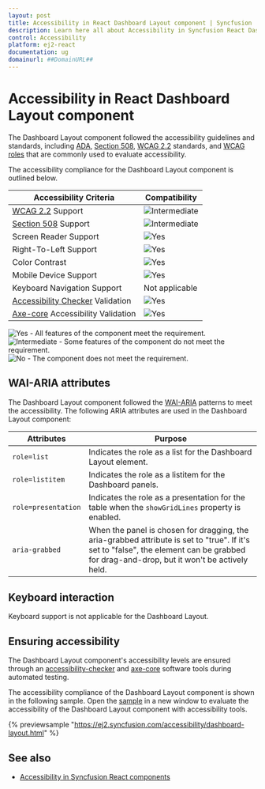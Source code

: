 ```yaml
---
layout: post
title: Accessibility in React Dashboard Layout component | Syncfusion
description: Learn here all about Accessibility in Syncfusion React Dashboard Layout component of Syncfusion Essential JS 2 and more.
control: Accessibility 
platform: ej2-react
documentation: ug
domainurl: ##DomainURL##
---
```


# Accessibility in React Dashboard Layout component

The Dashboard Layout component followed the accessibility guidelines and standards, including [ADA](https://www.ada.gov/), [Section 508](https://www.section508.gov/), [WCAG 2.2](https://www.w3.org/TR/WCAG22/) standards, and [WCAG roles](https://www.w3.org/TR/wai-aria/#roles) that are commonly used to evaluate accessibility.

The accessibility compliance for the Dashboard Layout component is outlined below.

| Accessibility Criteria | Compatibility |
| -- | -- |
| [WCAG 2.2](https://www.w3.org/TR/WCAG22/) Support | <img src="https://cdn.syncfusion.com/content/images/documentation/partial.png" alt="Intermediate"> |
| [Section 508](https://www.section508.gov/) Support | <img src="https://cdn.syncfusion.com/content/images/documentation/partial.png" alt="Intermediate"> |
| Screen Reader Support | <img src="https://cdn.syncfusion.com/content/images/documentation/full.png" alt="Yes"> |
| Right-To-Left Support | <img src="https://cdn.syncfusion.com/content/images/documentation/full.png" alt="Yes"> |
| Color Contrast | <img src="https://cdn.syncfusion.com/content/images/documentation/full.png" alt="Yes"> |
| Mobile Device Support | <img src="https://cdn.syncfusion.com/content/images/documentation/full.png" alt="Yes"> |
| Keyboard Navigation Support | Not applicable |
| [Accessibility Checker](https://www.npmjs.com/package/accessibility-checker) Validation | <img src="https://cdn.syncfusion.com/content/images/documentation/full.png" alt="Yes"> |
| [Axe-core](https://www.npmjs.com/package/axe-core) Accessibility Validation | <img src="https://cdn.syncfusion.com/content/images/documentation/full.png" alt="Yes"> |

<style>
    .post .post-content img {
        display: inline-block;
        margin: 0.5em 0;
    }
</style>
<div><img src="https://cdn.syncfusion.com/content/images/documentation/full.png" alt="Yes"> - All features of the component meet the requirement.</div>

<div><img src="https://cdn.syncfusion.com/content/images/documentation/partial.png" alt="Intermediate"> - Some features of the component do not meet the requirement.</div>

<div><img src="https://cdn.syncfusion.com/content/images/documentation/not-supported.png" alt="No"> - The component does not meet the requirement.</div>

## WAI-ARIA attributes

The Dashboard Layout component followed the [WAI-ARIA](https://www.w3.org/WAI/ARIA/apg/) patterns to meet the accessibility. The following ARIA attributes are used in the Dashboard Layout component:

| **Attributes** | **Purpose** |
| --- | --- |
| `role=list` | Indicates the role as a list for the Dashboard Layout element. |
| `role=listitem` | Indicates the role as a listitem for the Dashboard panels. |
| `role=presentation` | Indicates the role as a presentation for the table when the `showGridLines` property is enabled. |
| `aria-grabbed` | When the panel is chosen for dragging, the aria-grabbed attribute is set to "true". If it's set to "false", the element can be grabbed for drag-and-drop, but it won't be actively held. |

## Keyboard interaction

Keyboard support is not applicable for the Dashboard Layout.

## Ensuring accessibility

The Dashboard Layout component's accessibility levels are ensured through an [accessibility-checker](https://www.npmjs.com/package/accessibility-checker) and [axe-core](https://www.npmjs.com/package/axe-core) software tools during automated testing.

The accessibility compliance of the Dashboard Layout component is shown in the following sample. Open the [sample](https://ej2.syncfusion.com/accessibility/dashboard-layout.html) in a new window to evaluate the accessibility of the Dashboard Layout component with accessibility tools.

{% previewsample "https://ej2.syncfusion.com/accessibility/dashboard-layout.html" %}

## See also     

* [Accessibility in Syncfusion React components](../common/accessibility)
